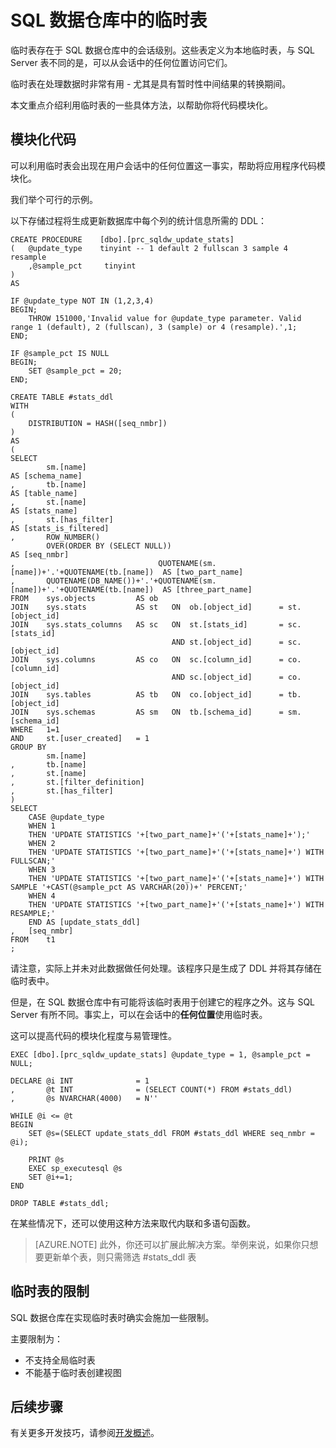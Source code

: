 <properties
   pageTitle="SQL 数据仓库中的临时表 | Azure"
   description="有关在开发解决方案时使用 Azure SQL 数据仓库中的临时表的技巧。"
   services="sql-data-warehouse"
   documentationCenter="NA"
   authors="twounder"
   manager="barbkess"
   editor=""/>

<tags
   ms.service="sql-data-warehouse"
   ms.date="01/07/2016"
   wacn.date="03/28/2016"/>

# SQL 数据仓库中的临时表
临时表存在于 SQL 数据仓库中的会话级别。这些表定义为本地临时表，与 SQL Server 表不同的是，可以从会话中的任何位置访问它们。

临时表在处理数据时非常有用 - 尤其是具有暂时性中间结果的转换期间。

本文重点介绍利用临时表的一些具体方法，以帮助你将代码模块化。

## 模块化代码

可以利用临时表会出现在用户会话中的任何位置这一事实，帮助将应用程序代码模块化。

我们举个可行的示例。

以下存储过程将生成更新数据库中每个列的统计信息所需的 DDL：

```
CREATE PROCEDURE    [dbo].[prc_sqldw_update_stats]
(   @update_type    tinyint -- 1 default 2 fullscan 3 sample 4 resample
	,@sample_pct     tinyint
)
AS

IF @update_type NOT IN (1,2,3,4)
BEGIN;
    THROW 151000,'Invalid value for @update_type parameter. Valid range 1 (default), 2 (fullscan), 3 (sample) or 4 (resample).',1;
END;

IF @sample_pct IS NULL
BEGIN;
    SET @sample_pct = 20;
END;

CREATE TABLE #stats_ddl
WITH
(
	DISTRIBUTION = HASH([seq_nmbr])
)
AS
(
SELECT
		sm.[name]				                                                AS [schema_name]
,		tb.[name]				                                                AS [table_name]
,		st.[name]				                                                AS [stats_name]
,		st.[has_filter]			                                                AS [stats_is_filtered]
,       ROW_NUMBER()
        OVER(ORDER BY (SELECT NULL))                                            AS [seq_nmbr]
,								 QUOTENAME(sm.[name])+'.'+QUOTENAME(tb.[name])  AS [two_part_name]
,		QUOTENAME(DB_NAME())+'.'+QUOTENAME(sm.[name])+'.'+QUOTENAME(tb.[name])  AS [three_part_name]
FROM	sys.objects			AS ob
JOIN	sys.stats			AS st	ON	ob.[object_id]		= st.[object_id]
JOIN	sys.stats_columns	AS sc	ON	st.[stats_id]		= sc.[stats_id]
									AND st.[object_id]		= sc.[object_id]
JOIN	sys.columns			AS co	ON	sc.[column_id]		= co.[column_id]
									AND	sc.[object_id]		= co.[object_id]
JOIN	sys.tables			AS tb	ON	co.[object_id]		= tb.[object_id]
JOIN	sys.schemas			AS sm	ON	tb.[schema_id]		= sm.[schema_id]
WHERE	1=1
AND		st.[user_created]   = 1
GROUP BY
		sm.[name]
,		tb.[name]
,		st.[name]
,		st.[filter_definition]
,		st.[has_filter]
)
SELECT
    CASE @update_type
    WHEN 1
    THEN 'UPDATE STATISTICS '+[two_part_name]+'('+[stats_name]+');'
    WHEN 2
    THEN 'UPDATE STATISTICS '+[two_part_name]+'('+[stats_name]+') WITH FULLSCAN;'
    WHEN 3
    THEN 'UPDATE STATISTICS '+[two_part_name]+'('+[stats_name]+') WITH SAMPLE '+CAST(@sample_pct AS VARCHAR(20))+' PERCENT;'
    WHEN 4
    THEN 'UPDATE STATISTICS '+[two_part_name]+'('+[stats_name]+') WITH RESAMPLE;'
    END AS [update_stats_ddl]
,   [seq_nmbr]
FROM    t1
;
```

请注意，实际上并未对此数据做任何处理。该程序只是生成了 DDL 并将其存储在临时表中。

但是，在 SQL 数据仓库中有可能将该临时表用于创建它的程序之外。这与 SQL Server 有所不同。事实上，可以在会话中的**任何位置**使用临时表。

这可以提高代码的模块化程度与易管理性。

```
EXEC [dbo].[prc_sqldw_update_stats] @update_type = 1, @sample_pct = NULL;

DECLARE @i INT              = 1
,       @t INT              = (SELECT COUNT(*) FROM #stats_ddl)
,       @s NVARCHAR(4000)   = N''

WHILE @i <= @t
BEGIN
    SET @s=(SELECT update_stats_ddl FROM #stats_ddl WHERE seq_nmbr = @i);

    PRINT @s
    EXEC sp_executesql @s
    SET @i+=1;
END

DROP TABLE #stats_ddl;
```

在某些情况下，还可以使用这种方法来取代内联和多语句函数。

> [AZURE.NOTE] 此外，你还可以扩展此解决方案。举例来说，如果你只想要更新单个表，则只需筛选 #stats\_ddl 表

## 临时表的限制
SQL 数据仓库在实现临时表时确实会施加一些限制。

主要限制为：

- 不支持全局临时表
- 不能基于临时表创建视图


## 后续步骤
有关更多开发技巧，请参阅[开发概述][]。

<!--Image references-->

<!--Article references-->
[开发概述]: /documentation/articles/sql-data-warehouse-overview-develop

<!--MSDN references-->

<!--Other Web references-->

<!---HONumber=Mooncake_0321_2016-->